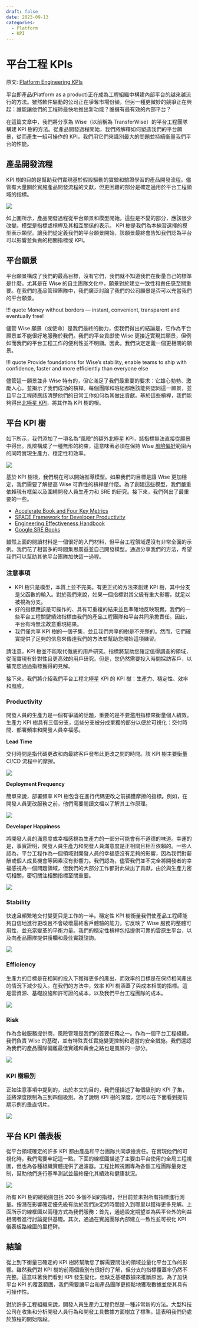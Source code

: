 ```yaml
---
draft: false 
date: 2023-09-13
categories:
  - Platform
  - KPI
---
```


# 平台工程 KPIs

原文: [Platform Engineering KPIs](https://medium.com/wise-engineering/platform-engineering-kpis-6a3215f0ee14)

平台即產品(Platform as a product)正在成為工程組織中構建內部平台的越來越流行的方法。雖然軟件驅動的公司正在爭奪市場份額，但另一種更微妙的競爭正在興起：誰能讓他們的工程師最快地推出新功能？誰擁有最有效的內部平台？

在這篇文章中，我們將分享為 Wise（以前稱為 TransferWise）的平台工程團隊構建 KPI 樹的方法。從產品開發過程開始，我們將解釋如何塑造我們的平台願景，從而產生一組可操作的 KPI，我們用它們來識別最大的問題並持續衡量我們平台的性能。

## 產品開發流程

KPI 樹的目的是幫助我們實現基於假設驅動的實驗和驗證學習的產品開發流程。儘管有大量關於實施產品開發流程的文獻，但更困難的部分是確定適用於平台工程領域的指標。

![](./platform-engineering-kpis/1_eHPeS_enB0tY8bdl652nXA.webp)

如上圖所示，產品開發過程從平台願景和模型開始。這些是不變的部分，應該很少改變。模型是指標或槓桿及其相互關係的表示。 KPI 樹是我們為本練習選擇的模型表示類型。讓我們從定義我們的平台願景開始，該願景最終會告知我們認為平台可以影響並負責的相關指標或 KPI。

## 平台願景

平台願景構成了我們的最高目標，沒有它們，我們就不知道我們在衡量自己的標準是什麼。尤其是在 Wise 的自主團隊文化中，願景對於建立一致性和責任感至關重要。在我們的產品管理團隊中，我們廣泛討論了我們的公司願景是否可以充當我們的平台願景。

!!! quote
    Money without borders — instant, convenient, transparent and eventually free!

儘管 Wise 願景（或使命）是我們最終的動力，但我們得出的結論是，它作為平台願景並不能很好地服務於我們。我們的平台貢獻使 Wise 更接近實現其願景，但例如而我們的平台工程工作的便利性並不明顯。因此，我們決定定義一個更相關的願景。

!!! quote
    Provide foundations for Wise’s stability, enable teams to ship with confidence, faster and more efficiently than everyone else

儘管這一願景並非 Wise 特有的，但它滿足了我們最重要的要求：它雄心勃勃、激勵人心，並揭示了我們成功的槓桿。每個團隊和班組都應該能夠認同這一願景，並且平台工程師應該清楚他們的日常工作如何為其做出貢獻。基於這些槓桿，我們能夠得出[北極星 KPI](https://amplitude.com/blog/product-north-star-metric)，將其作為 KPI 樹的根。

## 平台 KPI 樹

如下所示，我們添加了一項名為“風險”的額外北極星 KPI，該指標無法直接從願景中得出。風險構成了一種無形的約束，這意味著必須在保持 Wise [風險偏好](https://en.wikipedia.org/wiki/Risk_appetite)範圍內的同時實現生產力、穩定性和效率。

![](./platform-engineering-kpis/1_Pvzis7mIbRGJBZa-r6TEYg.webp)

基於 KPI 樹根，我們現在可以開始推導模型。如果我們的目標是讓 Wise 更加穩定，我們需要了解提高 Wise 可靠性的槓桿是什麼。為了創建這些模型，我們嚴重依賴現有框架以及圍繞開發人員生產力和 SRE 的研究。接下來，我們列出了最重要的一些。

- [Accelerate Book and Four Key Metrics](https://cloud.google.com/blog/products/devops-sre/using-the-four-keys-to-measure-your-devops-performance)
- [SPACE Framework for Developer Productivity](https://queue.acm.org/detail.cfm?id=3454124)
- [Engineering Effectiveness Handbook](https://www.okayhq.com/handbook/)
- [Google SRE Books](https://sre.google/books/)

雖然上面的閱讀材料是一個很好的入門材料，但平台工程領域還沒有非常全面的示例。我們花了相當多的時間集思廣益並自己開發模型。通過分享我們的方法，希望我們可以幫助其他平台團隊加快這一過程。

### 注意事項

- KPI 樹只是模型，本質上並不完美。有更正式的方法來創建 KPI 樹，其中分支是父函數的輸入。對於我們來說，如果一個指標對其父級有重大影響，就足以被視為分支。
- 好的指標應該是可操作的、具有可重複的結果並且準確地反映現實。我們的一些平台工程關鍵績效指標由我們的產品工程團隊和平台共同承擔責任。因此，平台有時無法故意重現結果。
- 我們僅共享 KPI 樹的一個子集，並且我們共享的樹是不完整的。然而，它們確實提供了足夠的信息來傳達我們的方法並幫助您開始這項練習。

請注意，KPI 樹並不能取代徹底的用戶研究。指標將幫助您確定值得調查的領域，從而實現有針對性且更高效的用戶研究。但是，您仍然需要投入時間採訪客戶，以補充您通過指標獲得的見解。

接下來，我們將介紹我們平台工程北極星 KPI 的 KPI 樹：生產力、穩定性、效率和風險。

### Productivity

開發人員的生產力是一個有爭議的話題，重要的是不要濫用指標來衡量個人績效。生產力 KPI 樹具有三個分支，這些分支被分成單獨的部分以便於可視化：交付時間、部署頻率和開發人員幸福感。

**Lead Time**

交付時間是指代碼更改和向最終客戶發布此更改之間的時間。該 KPI 樹主要衡量 CI/CD 流程中的摩擦。

![](./platform-engineering-kpis/1_ufhNTQL8xNJkX1jk46zuTA.webp)

**Deployment Frequency**

簡單來說，部署頻率 KPI 樹包含在進行代碼更改之前捕獲摩擦的指標。例如，在開發人員更改服務之前，他們需要閱讀文檔以了解其工作原理。

![](./platform-engineering-kpis/1_tya5BXFwv9g5qYTDWAlUxA.webp)

**Developer Happiness**

將開發人員的滿意度或幸福感視為生產力的一部分可能會有不道德的味道。幸運的是，事實證明，開發人員生產力和開發人員滿意度是正相關且相互依賴的。一些人認為，平台工程作為一個領域對開發人員的幸福感沒有足夠的影響，因為我們對薪酬或個人成長機會等因素沒有影響力。我們認為，儘管我們並不完全將開發者的幸福感視為一個問題領域，但我們的大部分工作都對此做出了貢獻。由於與生產力密切相關，密切關注相關指標至關重要。

![](./platform-engineering-kpis/1_wnEPHU425O6oJoEzOumYKQ.webp)

### Stability

快速且頻繁地交付變更只是工作的一半。穩定性 KPI 樹衡量我們使產品工程師能夠自信地進行更改且不會破壞最終客戶體驗的能力。它反映了 Wise 服務的整體可用性，並充當變革的平衡力量。我們的穩定性槓桿包括提供可靠的雲原生平台，以及向產品團隊提供護欄和最佳實踐諮詢。

![](./platform-engineering-kpis/1_N0IddtBt7YDkzbjVvn_ltg.webp)

### Efficiency

生產力的目標是在相同的投入下獲得更多的產出，而效率的目標是在保持相同產出的情況下減少投入。在我們的方法中，效率 KPI 樹涵蓋了與成本相關的指標。這是雲資源、基礎設施和許可證的成本，以及我們平台工程團隊的成本。

![](./platform-engineering-kpis/1_zoXHRN_6m6AM_0p1JP5Ymg.webp)

### Risk

作為金融服務提供商，風險管理是我們的首要任務之一。作為一個平台工程組織，我們負責 Wise 的基礎，並有特殊責任實施變更控制和適當的安全措施。我們還認為我們的產品團隊偏離最佳實踐和黃金之路也是風險的一部分。

![](./platform-engineering-kpis/1_dscT4An67WIIrEDJqD0tEQ.webp)

### KPI 樹級別

正如注意事項中提到的，出於本文的目的，我們僅描述了每個級別的 KPI 子集，並將深度限制為三到四個級別。為了說明 KPI 樹的深度，您可以在下面看到提前期示例的垂直切片。

![](./platform-engineering-kpis/1_FS5Yxal-qoda25llbKe03A.webp)

## 平台 KPI 儀表板

從平台領域確定的許多 KPI 都由產品和平台團隊共同承擔責任。在實現他們的可視化時，我們需要牢記這一點。下面的線框圖描述了主要由平台使用的全局工程視圖，但也為各種組織實體提供了過濾器。工程比較視圖專為各個工程團隊量身定制，幫助他們進行基準測試並最終優化其績效和健康狀況。

![](./platform-engineering-kpis/1_es4v16ugGXDm13gyh3p1Yw.webp)

所有 KPI 樹的總範圍包括 200 多個不同的指標，但目前並未對所有指標進行測量。按潛在影響確定優先級有助於我們決定將時間投入到哪里以獲得更多見解。上面所示的線框圖以兩種方式為我們服務：首先，通過設定期望並為與平台外的利益相關者進行討論提供基礎。其次，通過在實施團隊內部建立一致性並可視化 KPI 儀表板路線圖的里程碑。

## 結論

從上到下衡量已確定的 KPI 樹將幫助您了解需要關注的領域並量化平台工作的影響。雖然我們對 KPI 樹的前兩個級別有很好的了解，但分支的指標覆蓋率仍然不完整。這意味著我們看到 KPI 發生變化，但缺乏基礎數據來推斷原因。為了加快平台 KPI 的覆蓋範圍，我們需要讓平台和產品團隊更輕鬆地獲取數據並使其具有可操作性。

對於許多工程組織來說，開發人員生產力工程仍然是一種非常新的方法。大型科技公司在收集和分析開發人員行為和開發工具數據方面樹立了標準。這表明我們仍處於旅程的開始階段。

